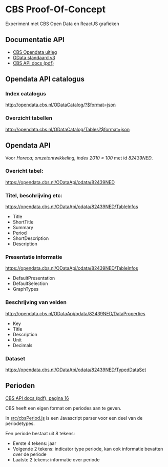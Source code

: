 # CBS Proof-Of-Concept

Experiment met CBS Open Data en ReactJS grafieken

## Documentatie API

- [CBS Opendata uitleg](https://www.cbs.nl/nl-nl/onze-diensten/open-data/databank-cbs-statline-als-open-data)
- [OData standaard v3](http://www.odata.org/documentation/odata-version-3-0/)
- [CBS API docs (pdf)](https://www.cbs.nl/-/media/_pdf/2017/13/handleiding-cbs-open-data-services.pdf?la=nl-nl)

## Opendata API catalogus

### Index catalogus

http://opendata.cbs.nl/ODataCatalog/?$format=json


### Overzicht tabellen

http://opendata.cbs.nl/ODataCatalog/Tables?$format=json


## Opendata API

Voor *Horeca; omzetontwikkeling, index 2010 = 100* met id *82439NED*.


### Overicht tabel:

https://opendata.cbs.nl/ODataApi/odata/82439NED


### Titel, beschrijving etc:

https://opendata.cbs.nl/ODataApi/odata/82439NED/TableInfos

- Title
- ShortTitle
- Summary
- Period
- ShortDescription
- Description

### Presentatie informatie

https://opendata.cbs.nl/ODataApi/odata/82439NED/TableInfos

- DefaultPresentation
- DefaultSelection
- GraphTypes


### Beschrijving van velden

http://opendata.cbs.nl/ODataApi/odata/82439NED/DataProperties

- Key
- Title
- Description
- Unit
- Decimals


### Dataset

https://opendata.cbs.nl/ODataApi/odata/82439NED/TypedDataSet



## Perioden

[CBS API docs (pdf), pagina 16](https://www.cbs.nl/-/media/_pdf/2017/13/handleiding-cbs-open-data-services.pdf?la=nl-nl)

CBS heeft een eigen format om periodes aan te geven.

In [src/cbsPeriod.js](src/cbsPeriod.js) is een Javascript parser voor een deel van de periodetypes.

Een periode bestaat uit 8 tekens:

- Eerste 4 tekens: jaar
- Volgende 2 tekens: indicator type periode, kan ook informatie bevatten over de periode
- Laatste 2 tekens: informatie over periode
